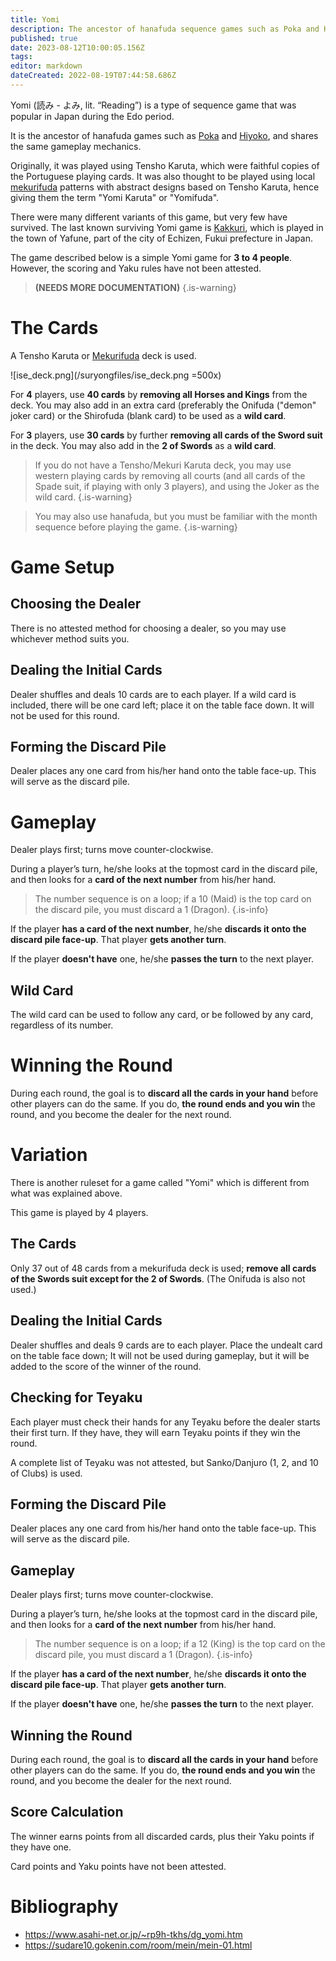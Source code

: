 ```yaml
---
title: Yomi
description: The ancestor of hanafuda sequence games such as Poka and Hiyoko.
published: true
date: 2023-08-12T10:00:05.156Z
tags: 
editor: markdown
dateCreated: 2022-08-19T07:44:58.686Z
---
```


Yomi (読み - よみ, lit. “Reading”) is a type of sequence game that was popular in Japan during the Edo period. 

It is the ancestor of hanafuda games such as [Poka](/en/hanafuda/games/poka) and [Hiyoko](/en/hanafuda/games/hiyoko), and shares the same gameplay mechanics.


Originally, it was played using Tensho Karuta, which were faithful copies of the Portuguese playing cards. It was also thought to be played using local [mekurifuda](/en/mekurifuda) patterns with abstract designs based on Tensho Karuta, hence giving them the term "Yomi Karuta" or "Yomifuda". 

There were many different variants of this game, but very few have survived. The last known surviving Yomi game is [Kakkuri](/en/mekurifuda/games/kakkuri), which is played in the town of Yafune, part of the city of Echizen, Fukui prefecture in Japan.

The game described below is a simple Yomi game for **3 to 4 people**. However, the scoring and Yaku rules have not been attested. 

>**(NEEDS MORE DOCUMENTATION)**
{.is-warning}

# The Cards
A Tensho Karuta or [Mekurifuda](/en/mekurifuda) deck is used.

![ise_deck.png](/suryongfiles/ise_deck.png =500x)

For **4** players, use **40 cards** by **removing all Horses and Kings** from the deck.
You may also add in an extra card (preferably the Onifuda ("demon" joker card) or the Shirofuda (blank card) to be used as a **wild card**.

For **3** players, use **30 cards** by further **removing all cards of the Sword suit** in the deck.
You may also add in the **2 of Swords** as a **wild card**.

> If you do not have a Tensho/Mekuri Karuta deck, you may use western playing cards by removing all courts (and all cards of the Spade suit, if playing with only 3 players), and using the Joker as the wild card. 
{.is-warning}

>You may also use hanafuda, but you must be familiar with the month sequence before playing the game.
{.is-warning}

# Game Setup
## Choosing the Dealer
There is no attested method for choosing a dealer, so you may use whichever method suits you.

## Dealing the Initial Cards
Dealer shuffles and deals 10 cards are to each player. If a wild card is included, there will be one card left; place it on the table face down. It will not be used for this round.

## Forming the Discard Pile
Dealer places any one card from his/her hand onto the table face-up. This will serve as the discard pile.

# Gameplay
Dealer plays first; turns move counter-clockwise.

During a player’s turn, he/she looks at the topmost card in the discard pile, and then looks for a **card of the next number** from his/her hand.

> The number sequence is on a loop; if a 10 (Maid) is the top card on the discard pile, you must discard a 1 (Dragon).
{.is-info}

If the player **has a card of the next number**, he/she **discards it onto the discard pile face-up**. That player **gets another turn**.

If the player **doesn't have** one, he/she **passes the turn** to the next player.

## Wild Card
The wild card can be used to follow any card, or be followed by any card, regardless of its number.

# Winning the Round
During each round, the goal is to **discard all the cards in your hand** before other players can do the same. If you do, **the round ends and you win** the round, and you become the dealer for the next round.

# Variation
There is another ruleset for a game called "Yomi" which is different from what was explained above.

This game is played by 4 players.

## The Cards
Only 37 out of 48 cards from a mekurifuda deck is used; **remove all cards of the Swords suit except for the 2 of Swords**. (The Onifuda is also not used.)

## Dealing the Initial Cards
Dealer shuffles and deals 9 cards are to each player. Place the undealt card on the table face down; It will not be used during gameplay, but it will be added to the score of the winner of the round.

## Checking for Teyaku
Each player must check their hands for any Teyaku before the dealer starts their first turn. If they have, they will earn Teyaku points if they win the round.

A complete list of Teyaku was not attested, but Sanko/Danjuro (1, 2, and 10 of Clubs) is used.

## Forming the Discard Pile
Dealer places any one card from his/her hand onto the table face-up. This will serve as the discard pile.

## Gameplay
Dealer plays first; turns move counter-clockwise.

During a player’s turn, he/she looks at the topmost card in the discard pile, and then looks for a **card of the next number** from his/her hand.

> The number sequence is on a loop; if a 12 (King) is the top card on the discard pile, you must discard a 1 (Dragon).
{.is-info}

If the player **has a card of the next number**, he/she **discards it onto the discard pile face-up**. That player **gets another turn**.

If the player **doesn't have** one, he/she **passes the turn** to the next player.

## Winning the Round
During each round, the goal is to **discard all the cards in your hand** before other players can do the same. If you do, **the round ends and you win** the round, and you become the dealer for the next round.

## Score Calculation
The winner earns points from all discarded cards, plus their Yaku points if they have one.

Card points and Yaku points have not been attested.

# Bibliography

-    https://www.asahi-net.or.jp/~rp9h-tkhs/dg_yomi.htm
- https://sudare10.gokenin.com/room/mein/mein-01.html